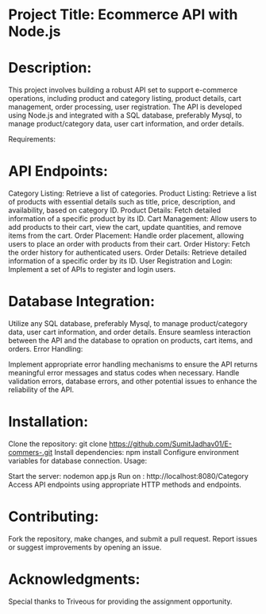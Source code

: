 # Project Title: Ecommerce API with Node.js

# Description:
This project involves building a robust API set to support e-commerce operations, including product and category listing, product details, cart management, order processing, user registration.
The API is developed using Node.js and integrated with a SQL database, preferably Mysql, to manage product/category data, user cart information, and order details.

Requirements:

# API Endpoints:

Category Listing: Retrieve a list of categories.
Product Listing: Retrieve a list of products with essential details such as title, price, description, and availability, based on category ID.
Product Details: Fetch detailed information of a specific product by its ID.
Cart Management: Allow users to add products to their cart, view the cart, update quantities, and remove items from the cart.
Order Placement: Handle order placement, allowing users to place an order with products from their cart.
Order History: Fetch the order history for authenticated users.
Order Details: Retrieve detailed information of a specific order by its ID.
User Registration and Login: Implement a set of APIs to register and login users.

# Database Integration:

Utilize any SQL database, preferably Mysql, to manage product/category data, user cart information, and order details.
Ensure seamless interaction between the API and the database to opration on products, cart items, and orders.
Error Handling:

Implement appropriate error handling mechanisms to ensure the API returns meaningful error messages and status codes when necessary.
Handle validation errors, database errors, and other potential issues to enhance the reliability of the API.
 
# Installation:

Clone the repository: git clone https://github.com/SumitJadhav01/E-commers-.git
Install dependencies: npm install
Configure environment variables for database connection.
Usage:

Start the server: nodemon app.js 
Run on : http://localhost:8080/Category
Access API endpoints using appropriate HTTP methods and endpoints.


# Contributing:
Fork the repository, make changes, and submit a pull request.
Report issues or suggest improvements by opening an issue.
 

# Acknowledgments:

Special thanks to Triveous for providing the assignment opportunity.
 
